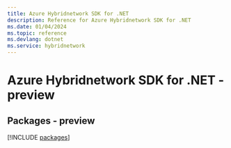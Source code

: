 ```yaml
---
title: Azure Hybridnetwork SDK for .NET
description: Reference for Azure Hybridnetwork SDK for .NET
ms.date: 01/04/2024
ms.topic: reference
ms.devlang: dotnet
ms.service: hybridnetwork
---
```

# Azure Hybridnetwork SDK for .NET - preview
## Packages - preview
[!INCLUDE [packages](hybridnetwork-index.md)]